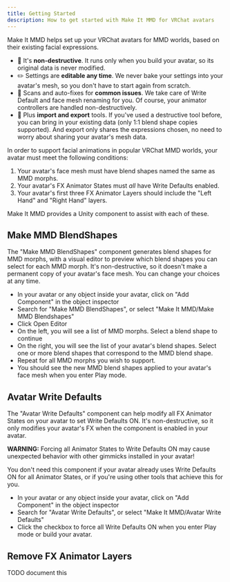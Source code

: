 ```yaml
---
title: Getting Started
description: How to get started with Make It MMD for VRChat avatars
---
```


Make It MMD helps set up your VRChat avatars for MMD worlds, based on their existing facial expressions.

- 🌟 It's **non-destructive**. It runs only when you build your avatar, so its original data is never modified.
- ✏️ Settings are **editable any time**. We never bake your settings into your avatar's mesh, so you don't have to start again from scratch.
- 🤖 Scans and auto-fixes for **common issues**. We take care of Write Default and face mesh renaming for you. Of course, your animator controllers are handled non-destructively.
- 💌 Plus **import and export** tools. If you've used a destructive tool before, you can bring in your existing data (only 1:1 blend shape copies supported). And export only shares the expressions chosen, no need to worry about sharing your avatar's mesh data.

In order to support facial animations in popular VRChat MMD worlds, your avatar must meet the following conditions:

1. Your avatar's face mesh must have blend shapes named the same as MMD morphs.
2. Your avatar's FX Animator States must *all* have Write Defaults enabled.
3. Your avatar's first three FX Animator Layers should include the "Left Hand" and "Right Hand" layers.

Make It MMD provides a Unity component to assist with each of these.

## Make MMD BlendShapes

The "Make MMD BlendShapes" component generates blend shapes for MMD morphs, with a visual editor to preview which blend shapes you can select for each MMD morph. It's non-destructive, so it doesn't make a permanent copy of your avatar's face mesh. You can change your choices at any time.

- In your avatar or any object inside your avatar, click on "Add Component" in the object inspector
- Search for "Make MMD BlendShapes", or select "Make It MMD/Make MMD Blendshapes"
- Click Open Editor
- On the left, you will see a list of MMD morphs. Select a blend shape to continue
- On the right, you will see the list of your avatar's blend shapes. Select one or more blend shapes that correspond to the MMD blend shape.
- Repeat for all MMD morphs you wish to support.
- You should see the new MMD blend shapes applied to your avatar's face mesh when you enter Play mode.

## Avatar Write Defaults

The "Avatar Write Defaults" component can help modify all FX Animator States on your avatar to set Write Defaults ON. It's non-destructive, so it only modifies your avatar's FX when the component is enabled in your avatar.

**WARNING:** Forcing all Animator States to Write Defaults ON may cause unexpected behavior with other gimmicks installed in your avatar!

You don't need this component if your avatar already uses Write Defaults ON for all Animator States, or if you're using other tools that achieve this for you.

- In your avatar or any object inside your avatar, click on "Add Component" in the object inspector
- Search for "Avatar Write Defaults", or select "Make It MMD/Avatar Write Defaults"
- Click the checkbox to force all Write Defaults ON when you enter Play mode or build your avatar.

## Remove FX Animator Layers

TODO document this
